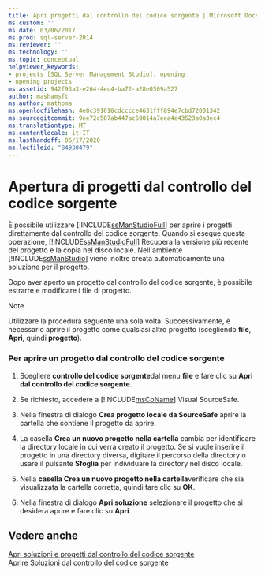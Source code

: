 ```yaml
---
title: Apri progetti dal controllo del codice sorgente | Microsoft Docs
ms.custom: ''
ms.date: 03/06/2017
ms.prod: sql-server-2014
ms.reviewer: ''
ms.technology: ''
ms.topic: conceptual
helpviewer_keywords:
- projects [SQL Server Management Studio], opening
- opening projects
ms.assetid: 942f93a3-e264-4ec4-ba72-a28e0509a527
author: mashamsft
ms.author: mathoma
ms.openlocfilehash: 4e8c391010cdcccce4631fff894e7cbd72001342
ms.sourcegitcommit: 9ee72c507ab447ac69014a7eea4e43523a0a3ec4
ms.translationtype: MT
ms.contentlocale: it-IT
ms.lasthandoff: 06/17/2020
ms.locfileid: "84930479"
---
```

# <a name="open-projects-from-source-control"></a>Apertura di progetti dal controllo del codice sorgente
  È possibile utilizzare [!INCLUDE[ssManStudioFull](../includes/ssmanstudiofull-md.md)] per aprire i progetti direttamente dal controllo del codice sorgente. Quando si esegue questa operazione, [!INCLUDE[ssManStudioFull](../includes/ssmanstudiofull-md.md)] Recupera la versione più recente del progetto e la copia nel disco locale. Nell'ambiente [!INCLUDE[ssManStudio](../includes/ssmanstudio-md.md)] viene inoltre creata automaticamente una soluzione per il progetto.  
  
 Dopo aver aperto un progetto dal controllo del codice sorgente, è possibile estrarre e modificare i file di progetto.  
  
> [!NOTE]  
>  Utilizzare la procedura seguente una sola volta. Successivamente, è necessario aprire il progetto come qualsiasi altro progetto (scegliendo **file**, **Apri**, quindi **progetto**).  
  
### <a name="to-open-a-project-from-source-control"></a>Per aprire un progetto dal controllo del codice sorgente  
  
1.  Scegliere **controllo del codice sorgente**dal menu **file** e fare clic su **Apri dal controllo del codice sorgente**.  
  
2.  Se richiesto, accedere a [!INCLUDE[msCoName](../includes/msconame-md.md)] Visual SourceSafe.  
  
3.  Nella finestra di dialogo **Crea progetto locale da SourceSafe** aprire la cartella che contiene il progetto da aprire.  
  
4.  La casella **Crea un nuovo progetto nella cartella** cambia per identificare la directory locale in cui verrà creato il progetto. Se si vuole inserire il progetto in una directory diversa, digitare il percorso della directory o usare il pulsante **Sfoglia** per individuare la directory nel disco locale.  
  
5.  Nella **casella Crea un nuovo progetto nella cartella**verificare che sia visualizzata la cartella corretta, quindi fare clic su **OK**.  
  
6.  Nella finestra di dialogo **Apri soluzione** selezionare il progetto che si desidera aprire e fare clic su **Apri**.  
  
## <a name="see-also"></a>Vedere anche  
 [Apri soluzioni e progetti dal controllo del codice sorgente](../../2014/database-engine/open-solutions-and-projects-from-source-control.md)   
 [Aprire Soluzioni dal controllo del codice sorgente](../../2014/database-engine/open-solutions-from-source-control.md)  
  
  
